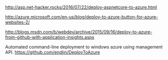 
http://asp.net-hacker.rocks/2016/07/22/deploy-aspnetcore-to-azure.html

http://azure.microsoft.com/en-us/blog/deploy-to-azure-button-for-azure-websites-2/

http://blogs.msdn.com/b/webdev/archive/2015/09/16/deploy-to-azure-from-github-with-application-insights.aspx

Automated command-line deployment to windows azure using management API.
https://github.com/endjin/DeployToAzure